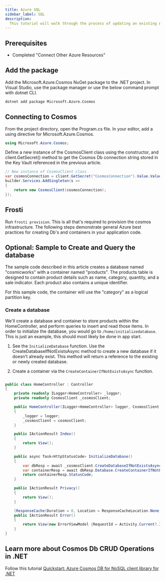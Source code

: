 ```yaml
---
title: Azure SQL
sidebar_label: SQL
description:
  This tutorial will walk through the process of updating an existing ASP.NET web application that uses placeholder data to instead query from the API.
---
```


## Prerequisites
- Completed "Connect Other Azure Resources"

## Add the package

Add the Microsoft.Azure.Cosmos NuGet package to the .NET project. In Visual Studio, use the package manager or use the below command prompt with dotnet CLI. 

```bash title=".NET CLI"
dotnet add package Microsoft.Azure.Cosmos
```

## Connecting to Cosmos

From the project directory, open the Program.cs file. In your editor, add a using directive for Microsoft.Azure.Cosmos.

```csharp title="Program.cs"
using Microsoft.Azure.Cosmos;
```

Define a new instance of the CosmosClient class using the constructor, and client.GetSecret() method to get the Cosmos Db connection string stored in the Key Vault referenced in the previous article.

```csharp title="Program.cs"
// New instance of CosmosClient class
var cosmosConnection = client.GetSecret("CosmosConnection").Value.Value;
builder.Services.AddSingleton(s =>
{
    return new CosmosClient(cosmosConnection);
});
```

## Frosti
Run `frosti provision`. This is all that's required to provision the cosmos infrastructure. The following steps demonstrate general Azure best practices for creating Db's and containers in your application code.

## Optional: Sample to Create and Query the database
The sample code described in this article creates a database named "cosmicworks" with a container named "products". The products table is designed to contain product details such as name, category, quantity, and a sale indicator. Each product also contains a unique identifier.

For this sample code, the container will use the "category" as a logical partition key.

### Create a database
We'll create a database and container to store products within the HomeController, and perform queries to insert and read those items. In order to initialize the database, you would go to `/home/initializedatabase`. This is just an example, this should most likely be done in app start.

1. See the `InitializeDatabase` function. Use the CreateDatabaseIfNotExistsAsync method to create a new database if it doesn't already exist. This method will return a reference to the existing or newly created database.

2. Create a container via the `CreateContainerIfNotExistsAsync` function.

```csharp title="HomeController.cs"

public class HomeController : Controller
{
    private readonly ILogger<HomeController> _logger;
    private readonly CosmosClient _cosmosClient;

    public HomeController(ILogger<HomeController> logger, CosmosClient cosmosClient)
    {
        _logger = logger;
        _cosmosClient = cosmosClient;
    }

    public IActionResult Index()
    {
        return View();
    }

    public async Task<HttpStatusCode> InitializeDatabase()
    {
        var dbResp = await _cosmosClient.CreateDatabaseIfNotExistsAsync("cosmicworks");
        var containerResp = await dbResp.Database.CreateContainerIfNotExistsAsync("products", "/category");
        return containerResp.StatusCode;
    }

    public IActionResult Privacy()
    {
        return View();
    }

    [ResponseCache(Duration = 0, Location = ResponseCacheLocation.None, NoStore = true)]
    public IActionResult Error()
    {
        return View(new ErrorViewModel {RequestId = Activity.Current?.Id ?? HttpContext.TraceIdentifier });
    }
}

```

## Learn more about Cosmos Db CRUD Operations in .NET
Follow this tutorial [Quickstart: Azure Cosmos DB for NoSQL client library for .NET](https://learn.microsoft.com/en-us/azure/cosmos-db/nosql/quickstart-dotnet?tabs=azure-cli%2Cwindows%2Cconnection-string%2Csign-in-azure-cli)
